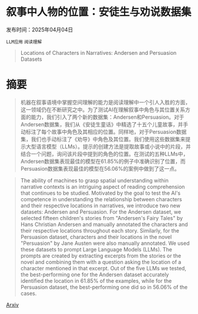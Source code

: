 # 叙事中人物的位置：安徒生与劝说数据集

发布时间：2025年04月04日

`LLM应用` `阅读理解`

> Locations of Characters in Narratives: Andersen and Persuasion Datasets

# 摘要

> 机器在叙事语境中掌握空间理解的能力是阅读理解中一个引人入胜的方面，这一领域仍在不断研究之中。为了测试AI在理解叙事中角色与其位置关系方面的能力，我们引入了两个新的数据集：Andersen和Persuasion。对于Andersen数据集，我们从《安徒生童话》中精选了十五个儿童故事，并手动标注了每个故事中角色及其相应的位置。同样地，对于Persuasion数据集，我们也手动标注了《劝导》中角色及其位置。我们使用这些数据集来提示大型语言模型（LLMs）。提示的创建方法是提取故事或小说中的片段，并结合一个问题，询问该片段中提到的角色的位置。在测试的五种LLMs中，Andersen数据集表现最佳的模型在61.85%的例子中准确识别了位置，而Persuasion数据集表现最佳的模型在56.06%的案例中做到了这一点。

> The ability of machines to grasp spatial understanding within narrative contexts is an intriguing aspect of reading comprehension that continues to be studied. Motivated by the goal to test the AI's competence in understanding the relationship between characters and their respective locations in narratives, we introduce two new datasets: Andersen and Persuasion. For the Andersen dataset, we selected fifteen children's stories from "Andersen's Fairy Tales" by Hans Christian Andersen and manually annotated the characters and their respective locations throughout each story. Similarly, for the Persuasion dataset, characters and their locations in the novel "Persuasion" by Jane Austen were also manually annotated. We used these datasets to prompt Large Language Models (LLMs). The prompts are created by extracting excerpts from the stories or the novel and combining them with a question asking the location of a character mentioned in that excerpt. Out of the five LLMs we tested, the best-performing one for the Andersen dataset accurately identified the location in 61.85% of the examples, while for the Persuasion dataset, the best-performing one did so in 56.06% of the cases.

[Arxiv](https://arxiv.org/abs/2504.03434)